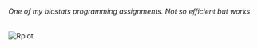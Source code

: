 ###### One of my biostats programming assignments. Not so efficient but works
![Rplot](https://user-images.githubusercontent.com/101213700/209487385-71a601eb-4598-4eef-8ddd-f8cde3be4786.png)

